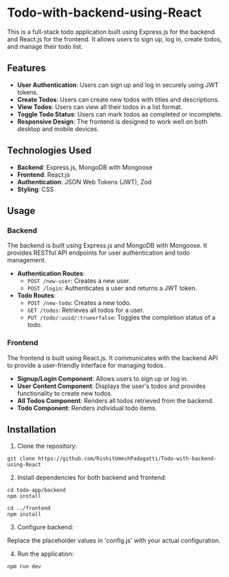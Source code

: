 # Todo-with-backend-using-React

This is a full-stack todo application built using Express.js for the backend and React.js for the frontend. It allows users to sign up, log in, create todos, and manage their todo list.

## Features

- **User Authentication**: Users can sign up and log in securely using JWT tokens.
- **Create Todos**: Users can create new todos with titles and descriptions.
- **View Todos**: Users can view all their todos in a list format.
- **Toggle Todo Status**: Users can mark todos as completed or incomplete.
- **Responsive Design**: The frontend is designed to work well on both desktop and mobile devices.

## Technologies Used

- **Backend**: Express.js, MongoDB with Mongoose
- **Frontend**: React.js
- **Authentication**: JSON Web Tokens (JWT), Zod
- **Styling**: CSS

## Usage

### Backend

The backend is built using Express.js and MongoDB with Mongoose. It provides RESTful API endpoints for user authentication and todo management.

- **Authentication Routes**:
  - `POST /new-user`: Creates a new user.
  - `POST /login`: Authenticates a user and returns a JWT token.
- **Todo Routes**:
  - `POST /new-todo`: Creates a new todo.
  - `GET /todos`: Retrieves all todos for a user.
  - `PUT /todo/:uuid/:trueorfalse`: Toggles the completion status of a todo.

### Frontend

The frontend is built using React.js. It communicates with the backend API to provide a user-friendly interface for managing todos.

- **Signup/Login Component**: Allows users to sign up or log in.
- **User Content Component**: Displays the user's todos and provides functionality to create new todos.
- **All Todos Component**: Renders all todos retrieved from the backend.
- **Todo Component**: Renders individual todo items.
## Installation

1. Clone the repository:
```
git clone https://github.com/RishitUmeshPadagatti/Todo-with-backend-using-React
```

2. Install dependencies for both backend and frontend:

```
cd todo-app/backend
npm install

cd ../frontend
npm install
```

3. Configure backend:

Replace the placeholder values in 'config.js' with your actual configuration.

4. Run the application:

```
npm run dev
```
